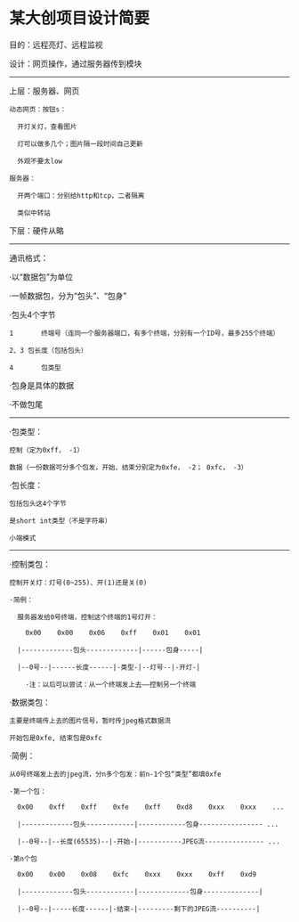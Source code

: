 # 某大创项目设计简要

目的：远程亮灯、远程监视

设计：网页操作，通过服务器传到模块

-----------------------------------------------------------------

  上层：服务器、网页

    动态网页：按钮s：

      开灯关灯，查看图片

      灯可以做多几个；图片隔一段时间自己更新

      外观不要太low

    服务器：

      开两个端口：分别给http和tcp，二者隔离

      类似中转站

  下层：硬件从略
  
---------------------------------------------------------------------

通讯格式：

  ·以“数据包”为单位

  ·一帧数据包，分为“包头”、“包身”

  ·包头4个字节

    1 		终端号（连同一个服务器端口，有多个终端，分别有一个ID号，最多255个终端）

    2、3	包长度（包括包头）

    4	  	包类型

  ·包身是具体的数据

  ·不做包尾
  
--------------------------------------------------

  ·包类型：

    控制（定为0xff， -1）

    数据（一份数据可分多个包发，开始、结束分别定为0xfe， -2； 0xfc， -3）


  ·包长度：

    包括包头这4个字节

    是short int类型（不是字符串）

    小端模式

--------------------------------------------------

  ·控制类包：

    控制开关灯：灯号(0~255)、开(1)还是关(0)

    ·简例：

      服务器发给0号终端，控制这个终端的1号灯开：

        0x00    0x00    0x06    0xff    0x01    0x01

      |-------------包头-------------|------包身-----|

      |--0号--|------长度------|-类型-|--灯号--|-开灯-|

        ·注：以后可以尝试：从一个终端发上去——控制另一个终端


  ·数据类包：

    主要是终端传上去的图片信号，暂时传jpeg格式数据流

    开始包是0xfe, 结束包是0xfc

  ·简例：

    从0号终端发上去的jpeg流，分n多个包发：前n-1个包“类型”都填0xfe

    ·第一个包：

      0x00    0xff    0xff    0xfe    0xff    0xd8    0xxx    0xxx    ...

      |-------------包头------------|------------包身---------------- ...

      |--0号--|--长度(65535)--|-开始-|-----------JPEG流--------------- ...

    ·第n个包

      0x00    0x00    0x08    0xfc    0xxx    0xxx    0xff    0xd9

      |-------------包头------------|-------------包身--------------|

      |--0号--|-----长度------|-结束-|---------剩下的JPEG流----------|

